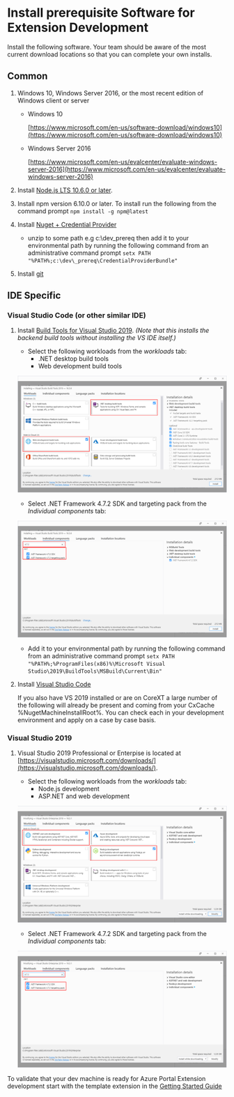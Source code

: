 <a name="install-prerequisite-software-for-extension-development"></a>
# Install prerequisite Software for Extension Development

Install the following software. Your team should be aware of the most current download locations so that you can complete your own installs.

<a name="install-prerequisite-software-for-extension-development-common"></a>
## Common

1. Windows 10, Windows Server 2016, or the most recent edition of Windows client or server

    * Windows 10
    
      [https://www.microsoft.com/en-us/software-download/windows10](https://www.microsoft.com/en-us/software-download/windows10)

    * Windows Server 2016

      [https://www.microsoft.com/en-us/evalcenter/evaluate-windows-server-2016](https://www.microsoft.com/en-us/evalcenter/evaluate-windows-server-2016)

1. Install [Node.js LTS 10.6.0 or later](https://nodejs.org/dist/v10.6.0/node-v10.6.0-x64.msi).

1. Install npm version 6.10.0 or later. To install run the following from the command prompt `npm install -g npm@latest`

1. Install [Nuget + Credential Provider](https://msazure.pkgs.visualstudio.com/_apis/public/nuget/client/CredentialProviderBundle.zip) 

      * unzip to some path e.g c:\dev\_prereq then add it to your environmental path by running the following command from an administrative command prompt `setx PATH "%PATH%;c:\dev\_prereq\CredentialProviderBundle"`

1. Install [git](https://git-scm.com/downloads)

<a name="install-prerequisite-software-for-extension-development-ide-specific"></a>
## IDE Specific

<a name="install-prerequisite-software-for-extension-development-ide-specific-visual-studio-code-or-other-similar-ide"></a>
### Visual Studio Code (or other similar IDE)

1. Install [Build Tools for Visual Studio 2019](https://visualstudio.microsoft.com/thank-you-downloading-visual-studio/?sku=BuildTools&rel=16). 
      *(Note that this installs the backend build tools without installing the VS IDE itself.)*

      * Select the following workloads from the *workloads* tab: 
        * .NET desktop build tools
        * Web development build tools

      ![alt-text](../media/top-extensions-install-software/bt2019_workloads.png "Selecting VS 2019 workloads")

      * Select .NET Framework 4.7.2 SDK and targeting pack from the *Individual components* tab:

      ![alt-text](../media/top-extensions-install-software/bt2019_components.png "Selecting VS 2019 components")

      * Add it to your environmental path by running the following command from an administrative command prompt `setx PATH "%PATH%;%ProgramFiles(x86)%\Microsoft Visual Studio\2019\BuildTools\MSBuild\Current\Bin"`

1. Install [Visual Studio Code](https://code.visualstudio.com/download)
    
    If you also have VS 2019 installed or are on CoreXT a large number of the following will already be present and coming from your CxCache %NugetMachineInstallRoot%. You can check each in your development environment and apply on a case by case basis.

<a name="install-prerequisite-software-for-extension-development-ide-specific-visual-studio-2019"></a>
### Visual Studio 2019

1. Visual Studio 2019 Professional or Enterpise is located at [https://visualstudio.microsoft.com/downloads/](https://visualstudio.microsoft.com/downloads/).
      
      * Select the following workloads from the *workloads* tab: 
        * Node.js development
        * ASP.NET and web development

      ![alt-text](../media/top-extensions-install-software/vs2019_workloads.png "Selecting VS 2019 workloads")

      * Select .NET Framework 4.7.2 SDK and targeting pack from the *Individual components* tab:

      ![alt-text](../media/top-extensions-install-software/vs2019_components.png "Selecting VS 2019 components")

To validate that your dev machine is ready for Azure Portal Extension development start with the template extension in the [Getting Started Guide](top-extensions-getting-started.md)
